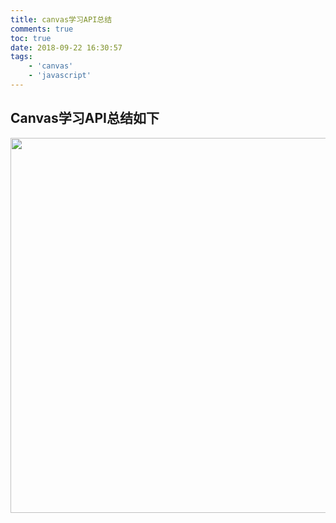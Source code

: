 ```yaml
---
title: canvas学习API总结
comments: true
toc: true
date: 2018-09-22 16:30:57
tags:
    - 'canvas'
    - 'javascript'
---
```


## Canvas学习API总结如下

  <!-- more -->

  <img width="600" src="2018-09-22-canvasAPI/doc.png"/>